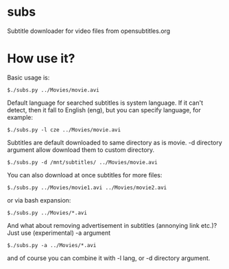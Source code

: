 subs
====

Subtitle downloader for video files from opensubtitles.org


How use it?
====

Basic usage is:

    $./subs.py ../Movies/movie.avi

Default language for searched subtitles is system language. If it can't detect, then it fall to English (eng), but you can specify language, for example:

    $./subs.py -l cze ../Movies/movie.avi
  
Subtitles are default downloaded to same directory as is movie. -d directory argument allow download them to custom directory.

    $./subs.py -d /mnt/subtitles/ ../Movies/movie.avi

You can also download at once subtitles for more files:

    $./subs.py ../Movies/movie1.avi ../Movies/movie2.avi

or via bash expansion:

    $./subs.py ../Movies/*.avi
    
And what about removing advertisement in subtitles (annonying link etc.)? Just use (experimental) -a argument

    $./subs.py -a ../Movies/*.avi

and of course you can combine it with -l lang, or -d directory argument.
